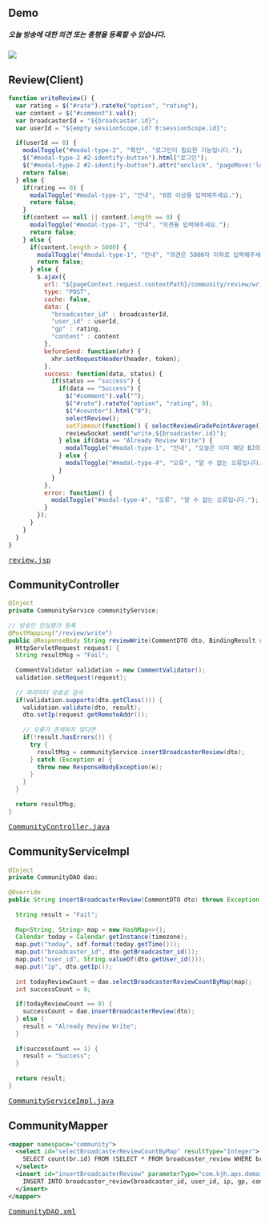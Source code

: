 ## Demo
<h5>오늘 방송에 대한 의견 또는 총평을 등록할 수 있습니다.</h5>
<img src="https://user-images.githubusercontent.com/47962660/64944499-6eb5ed80-d8a9-11e9-96ea-e111b48ecd43.gif"/>

## Review(Client)
```javascript
function writeReview() {
  var rating = $("#rate").rateYo("option", "rating");
  var content = $("#comment").val();
  var broadcasterId = "${broadcaster.id}";
  var userId = "${empty sessionScope.id? 0:sessionScope.id}";
	
  if(userId == 0) {
    modalToggle("#modal-type-2", "확인", "로그인이 필요한 기능입니다.");
    $("#modal-type-2 #2-identify-button").html("로그인");
    $("#modal-type-2 #2-identify-button").attr("onclick", "pageMove('login')");
    return false;
  } else {
    if(rating == 0) {
      modalToggle("#modal-type-1", "안내", "0점 이상을 입력해주세요.");
      return false;
    }
    if(content == null || content.length == 0) {
      modalToggle("#modal-type-1", "안내", "의견을 입력해주세요.");
      return false;
    } else {
      if(content.length > 5000) {
        modalToggle("#modal-type-1", "안내", "의견은 5000자 이하로 입력해주세요.");
        return false;
      } else {
        $.ajax({
          url: "${pageContext.request.contextPath}/community/review/write",
          type: "POST",
          cache: false,
          data: {
            "broadcaster_id" : broadcasterId,
            "user_id" : userId,
            "gp" : rating,
            "content" : content
          },
          beforeSend: function(xhr) {
            xhr.setRequestHeader(header, token);
          },
          success: function(data, status) {
            if(status == "success") {
              if(data == "Success") {
                $("#comment").val("");
                $("#rate").rateYo("option", "rating", 0);
                $("#counter").html("0");
                selectReview();
                setTimeout(function() { selectReviewGradePointAverage() }, 1000);
                reviewSocket.send("write,${broadcaster.id}");
              } else if(data == "Already Review Write") {
                modalToggle("#modal-type-1", "안내", "오늘은 이미 해당 BJ의 민심평가를 진행하셨습니다.");
              } else {
                modalToggle("#modal-type-4", "오류", "알 수 없는 오류입니다.");
              }
            }
          },
          error: function() {
            modalToggle("#modal-type-4", "오류", "알 수 없는 오류입니다.");
          }
        });
      }
    }
  }
}
```
<pre>
<a href="https://github.com/KimJongHyeok2/aps/blob/master/APS/src/main/webapp/WEB-INF/views/community/review.jsp">review.jsp</a>
</pre>
## CommunityController
```java
@Inject
private CommunityService communityService;
  
// 방송인 민심평가 등록
@PostMapping("/review/write")
public @ResponseBody String reviewWrite(CommentDTO dto, BindingResult result,
  HttpServletRequest request) {
  String resultMsg = "Fail";
		
  CommentValidator validation = new CommentValidator();
  validation.setRequest(request);
		
  // 파라미터 유효성 검사
  if(validation.supports(dto.getClass())) {
    validation.validate(dto, result);
    dto.setIp(request.getRemoteAddr());
			
    // 오류가 존재하지 않다면
    if(!result.hasErrors()) {
      try {
        resultMsg = communityService.insertBroadcasterReview(dto);
      } catch (Exception e) {
        throw new ResponseBodyException(e);
      }
    }
  }
		
  return resultMsg;
}
```
<pre>
<a href="https://github.com/KimJongHyeok2/aps/blob/master/APS/src/main/java/com/kjh/aps/controller/CommunityController.java">CommunityController.java</a>
</pre>
## CommunityServiceImpl
```java
@Inject
private CommunityDAO dao;
  
@Override
public String insertBroadcasterReview(CommentDTO dto) throws Exception { // 방송인 평가 등록
		
  String result = "Fail";
		
  Map<String, String> map = new HashMap<>();
  Calendar today = Calendar.getInstance(timezone);
  map.put("today", sdf.format(today.getTime()));
  map.put("broadcaster_id", dto.getBroadcaster_id());
  map.put("user_id", String.valueOf(dto.getUser_id()));
  map.put("ip", dto.getIp());
		
  int todayReviewCount = dao.selectBroadcasterReviewCountByMap(map);
  int successCount = 0;
		
  if(todayReviewCount == 0) {
    successCount = dao.insertBroadcasterReview(dto);
  } else {
    result = "Already Review Write";
  }
		
  if(successCount == 1) {
    result = "Success";
  }
		
  return result;
}
```
<pre>
<a href="https://github.com/KimJongHyeok2/aps/blob/master/APS/src/main/java/com/kjh/aps/service/CommunityServiceImpl.java">CommunityServiceImpl.java</a>
</pre>
## CommunityMapper
```xml
<mapper namespace="community">
  <select id="selectBroadcasterReviewCountByMap" resultType="Integer">
    SELECT count(br.id) FROM (SELECT * FROM broadcaster_review WHERE broadcaster_id = #{broadcaster_id}) br WHERE DATE_FORMAT(br.register_date, '%Y-%m-%d') = DATE_FORMAT(#{today}, '%Y-%m-%d') AND (br.user_id = #{user_id} OR br.ip = #{ip}) 
  </select>
  <insert id="insertBroadcasterReview" parameterType="com.kjh.aps.domain.CommentDTO">
    INSERT INTO broadcaster_review(broadcaster_id, user_id, ip, gp, content) VALUES(#{broadcaster_id}, #{user_id}, #{ip}, #{gp}, #{content})
  </insert>
</mapper>
```
<pre>
<a href="https://github.com/KimJongHyeok2/aps/blob/master/APS/src/main/java/com/kjh/aps/mapper/CommunityDAO.xml">CommunityDAO.xml</a>
</pre>
